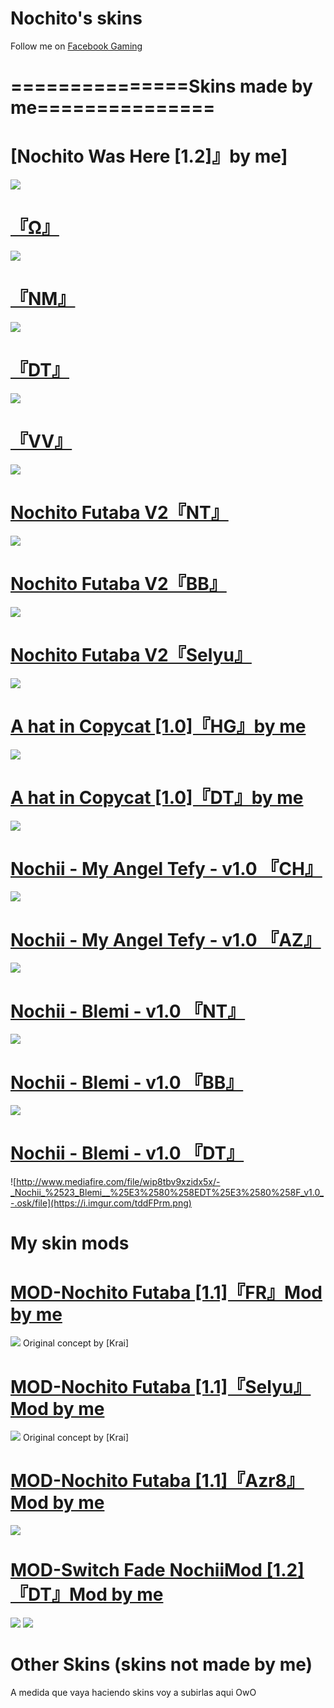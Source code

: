 # Nochito's skins
Follow me on [Facebook Gaming](https://www.facebook.com/SoyNochito)

# ===============Skins made by me===============

# [Nochito Was Here [1.2]』by me]
![](https://i.imgur.com/MDAbbQO.png)
# [『Ω』](http://www.mediafire.com/file/ez2g6bpybmemm4r/-_Nochito_Was_Here_%25E3%2580%258E%25CE%25A9%25E3%2580%258F_%2523_%255B1.2%255D.osk/file)
![](https://i.imgur.com/qePZqvk.jpg)

# [『NM』](http://www.mediafire.com/file/ojzpeh2gnwqwu8l/-_Nochito_Was_Here_%25E3%2580%258ENM%25E3%2580%258F_%2523_%255B1.2%255D.osk/file)
![](https://i.imgur.com/h1lpjwf.jpg)

# [『DT』](http://www.mediafire.com/file/6cbjnqpwhjlt334/-_Nochito_Was_Here__%25E3%2580%258EDT%25E3%2580%258F_%2523_%255B1.2%255D.osk/file)
![](https://i.imgur.com/GNIduNe.jpg)

# [『VV』](http://www.mediafire.com/file/mj9forj93q3q32a/-_Nochito_Was_Here_%25E3%2580%258EVV%25E3%2580%258F_%2523_%255B1.2%255D.osk/file)
![](https://i.imgur.com/MrMiMgY.jpg)


# [Nochito Futaba V2『NT』](http://www.mediafire.com/file/f4qxjuiufxuveec/-_Nochito_Futaba_v2_%25E3%2580%258ENT%25E3%2580%258F_-.osk/file)
![](https://i.imgur.com/HsVo09A.png)

# [Nochito Futaba V2『BB』](http://www.mediafire.com/file/cksz9m2g65dly3m/-_Nochito_Futaba_v2_%25E3%2580%258EBB%25E3%2580%258F_-.osk/file)
![](https://i.imgur.com/7EUsxZA.png)

# [Nochito Futaba V2『Selyu』](http://www.mediafire.com/file/t5gzhlsgufy0eaq/-_Nochito_Futaba_v2_%25E3%2580%258ESelyu%25E3%2580%258F_-.osk/file)
![](https://i.imgur.com/J832WdL.png)


# [A hat in Copycat [1.0]『HG』by me](http://www.mediafire.com/file/l42j9wwlas54wns/-_Nochii_%2523_A_hat_in_Copycat_%25E3%2580%258EHK%25E3%2580%258F_%2523_%255B1.0%255D.osk/file)
![](https://i.imgur.com/qBB3kJr.png)

# [A hat in Copycat [1.0]『DT』by me](http://www.mediafire.com/file/75m7bpymdec9mh2/-_Nochii_%2523_A_hat_in_Copycat_%25E3%2580%258EDT%25E3%2580%258F_%2523_%255B1.0%255D.osk/file)
![](https://i.imgur.com/RGYE04X.png)


# [Nochii - My Angel Tefy - v1.0 『CH』](http://www.mediafire.com/file/censtevdrec2p3x/-_Nochii_%2523_My_Angel_Tefy_-_v1.0_%25E3%2580%258ECH%25E3%2580%258F_%2523%2523_-.osk/file)
![](https://i.imgur.com/pWRETr3.jpg)

# [Nochii - My Angel Tefy - v1.0 『AZ』](http://www.mediafire.com/file/x0piaprqow871na/-_Nochii_%2523_My_Angel_Tefy_-_v1.0_%25E3%2580%258EAZ%25E3%2580%258F_%2523%2523_-.osk/file)
![](https://i.imgur.com/NrRS90a.jpg)


# [Nochii - Blemi - v1.0 『NT』](http://www.mediafire.com/file/5inr7fr5wxzcnv6/-_Nochii_%2523_Blemi__%25E3%2580%258ENT%25E3%2580%258F_v1.0_-.osk/file)
![](https://i.imgur.com/sZQPwk9.png)

# [Nochii - Blemi - v1.0 『BB』](http://www.mediafire.com/file/qk2crpvd9wpcjn2/-_Nochii_%2523_Blemi__%25E3%2580%258EBB%25E3%2580%258F_v1.0_-.osk/file)
![](https://i.imgur.com/fQ3xsBW.png)

# [Nochii - Blemi - v1.0 『DT』](http://www.mediafire.com/file/wip8tbv9xzidx5x/-_Nochii_%2523_Blemi__%25E3%2580%258EDT%25E3%2580%258F_v1.0_-.osk/file)
![http://www.mediafire.com/file/wip8tbv9xzidx5x/-_Nochii_%2523_Blemi__%25E3%2580%258EDT%25E3%2580%258F_v1.0_-.osk/file](https://i.imgur.com/tddFPrm.png)

# My skin mods

# [MOD-Nochito Futaba [1.1]『FR』Mod by me](https://www.mediafire.com/file/joemd8y4ai7y886/-_Nochito_Futaba_-_v1.1_%25E3%2580%258EFR%25E3%2580%258F_%2523%2523_-.osk/file)
![](https://i.imgur.com/G456gy7.jpg)
Original concept by [Krai]

# [MOD-Nochito Futaba [1.1]『Selyu』Mod by me](https://www.mediafire.com/file/mj568igeyr0hfhf/-_Nochito_Futaba_-_v1.1_%25E3%2580%258ESelyu%25E3%2580%258F_%2523%2523_-.osk/file)
![](https://i.imgur.com/KFgNCL4.jpg)
Original concept by [Krai]

# [MOD-Nochito Futaba [1.1]『Azr8』Mod by me](https://www.mediafire.com/file/w1kasrvnnogmh2q/-_Nochito_Futaba_-_v1.1_%25E3%2580%258EAzr8%25E3%2580%258F_%2523%2523_-.osk/file)
![](https://i.imgur.com/qk9Kz8B.jpg)

# [MOD-Switch Fade NochiiMod [1.2]『DT』Mod by me](https://www.mediafire.com/file/t07xqwoitfwdf35/-_%2523_Switch_Fade_%257B1.2%257D_%25E3%2580%258EDT%25E3%2580%258F_%2523_%2528Nochii-Mod%2529_-.osk/file)
![](https://i.imgur.com/64QpWAd.png)
![](https://i.imgur.com/ukcioX0.png)

# Other Skins (skins not made by me)

A medida que vaya haciendo skins voy a subirlas aqui OwO


